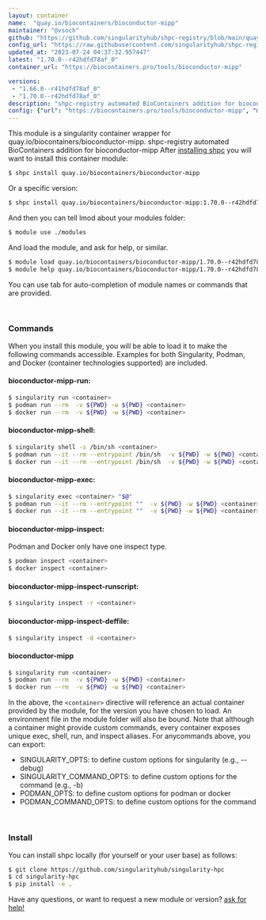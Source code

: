 ```yaml
---
layout: container
name:  "quay.io/biocontainers/bioconductor-mipp"
maintainer: "@vsoch"
github: "https://github.com/singularityhub/shpc-registry/blob/main/quay.io/biocontainers/bioconductor-mipp/container.yaml"
config_url: "https://raw.githubusercontent.com/singularityhub/shpc-registry/main/quay.io/biocontainers/bioconductor-mipp/container.yaml"
updated_at: "2023-07-24 04:37:32.957447"
latest: "1.70.0--r42hdfd78af_0"
container_url: "https://biocontainers.pro/tools/bioconductor-mipp"

versions:
 - "1.66.0--r41hdfd78af_0"
 - "1.70.0--r42hdfd78af_0"
description: "shpc-registry automated BioContainers addition for bioconductor-mipp"
config: {"url": "https://biocontainers.pro/tools/bioconductor-mipp", "maintainer": "@vsoch", "description": "shpc-registry automated BioContainers addition for bioconductor-mipp", "latest": {"1.70.0--r42hdfd78af_0": "sha256:813b29d48ff1fb1d017f331a8872bb11d0dfc9a6a6337d4e581810b94467d615"}, "tags": {"1.66.0--r41hdfd78af_0": "sha256:ae855691fbcbf91c170ebb3a705c342960e4c39f7adce4bb71643f8d4368dd8a", "1.70.0--r42hdfd78af_0": "sha256:813b29d48ff1fb1d017f331a8872bb11d0dfc9a6a6337d4e581810b94467d615"}, "docker": "quay.io/biocontainers/bioconductor-mipp"}
---
```


This module is a singularity container wrapper for quay.io/biocontainers/bioconductor-mipp.
shpc-registry automated BioContainers addition for bioconductor-mipp
After [installing shpc](#install) you will want to install this container module:


```bash
$ shpc install quay.io/biocontainers/bioconductor-mipp
```

Or a specific version:

```bash
$ shpc install quay.io/biocontainers/bioconductor-mipp:1.70.0--r42hdfd78af_0
```

And then you can tell lmod about your modules folder:

```bash
$ module use ./modules
```

And load the module, and ask for help, or similar.

```bash
$ module load quay.io/biocontainers/bioconductor-mipp/1.70.0--r42hdfd78af_0
$ module help quay.io/biocontainers/bioconductor-mipp/1.70.0--r42hdfd78af_0
```

You can use tab for auto-completion of module names or commands that are provided.

<br>

### Commands

When you install this module, you will be able to load it to make the following commands accessible.
Examples for both Singularity, Podman, and Docker (container technologies supported) are included.

#### bioconductor-mipp-run:

```bash
$ singularity run <container>
$ podman run --rm  -v ${PWD} -w ${PWD} <container>
$ docker run --rm  -v ${PWD} -w ${PWD} <container>
```

#### bioconductor-mipp-shell:

```bash
$ singularity shell -s /bin/sh <container>
$ podman run --it --rm --entrypoint /bin/sh  -v ${PWD} -w ${PWD} <container>
$ docker run --it --rm --entrypoint /bin/sh  -v ${PWD} -w ${PWD} <container>
```

#### bioconductor-mipp-exec:

```bash
$ singularity exec <container> "$@"
$ podman run --it --rm --entrypoint ""  -v ${PWD} -w ${PWD} <container> "$@"
$ docker run --it --rm --entrypoint ""  -v ${PWD} -w ${PWD} <container> "$@"
```

#### bioconductor-mipp-inspect:

Podman and Docker only have one inspect type.

```bash
$ podman inspect <container>
$ docker inspect <container>
```

#### bioconductor-mipp-inspect-runscript:

```bash
$ singularity inspect -r <container>
```

#### bioconductor-mipp-inspect-deffile:

```bash
$ singularity inspect -d <container>
```



#### bioconductor-mipp

```bash
$ singularity run <container>
$ podman run --rm  -v ${PWD} -w ${PWD} <container>
$ docker run --rm  -v ${PWD} -w ${PWD} <container>
```


In the above, the `<container>` directive will reference an actual container provided
by the module, for the version you have chosen to load. An environment file in the
module folder will also be bound. Note that although a container
might provide custom commands, every container exposes unique exec, shell, run, and
inspect aliases. For anycommands above, you can export:

 - SINGULARITY_OPTS: to define custom options for singularity (e.g., --debug)
 - SINGULARITY_COMMAND_OPTS: to define custom options for the command (e.g., -b)
 - PODMAN_OPTS: to define custom options for podman or docker
 - PODMAN_COMMAND_OPTS: to define custom options for the command

<br>

### Install

You can install shpc locally (for yourself or your user base) as follows:

```bash
$ git clone https://github.com/singularityhub/singularity-hpc
$ cd singularity-hpc
$ pip install -e .
```

Have any questions, or want to request a new module or version? [ask for help!](https://github.com/singularityhub/singularity-hpc/issues)